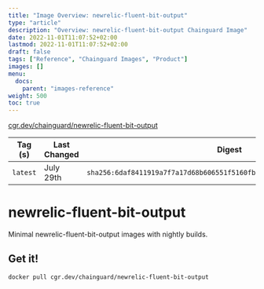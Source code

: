 ```yaml
---
title: "Image Overview: newrelic-fluent-bit-output"
type: "article"
description: "Overview: newrelic-fluent-bit-output Chainguard Image"
date: 2022-11-01T11:07:52+02:00
lastmod: 2022-11-01T11:07:52+02:00
draft: false
tags: ["Reference", "Chainguard Images", "Product"]
images: []
menu:
  docs:
    parent: "images-reference"
weight: 500
toc: true
---
```


[cgr.dev/chainguard/newrelic-fluent-bit-output](https://github.com/chainguard-images/images/tree/main/images/newrelic-fluent-bit-output)

| Tag (s)   | Last Changed | Digest                                                                    |
|-----------|--------------|---------------------------------------------------------------------------|
|  `latest` | July 29th    | `sha256:6daf8411919a7f7a17d68b606551f5160fbb19b433cd6a8ae425f89d583f9bb6` |

# newrelic-fluent-bit-output

Minimal newrelic-fluent-bit-output images with nightly builds.

## Get it!

```shell
docker pull cgr.dev/chainguard/newrelic-fluent-bit-output
```
